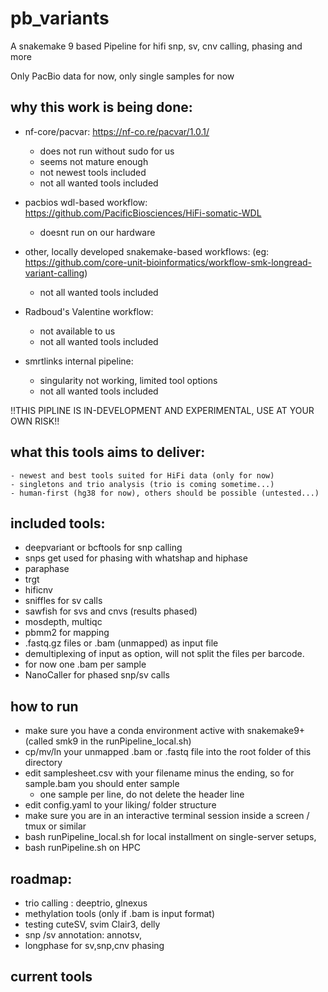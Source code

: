 # pb_variants 
A snakemake 9 based Pipeline for hifi snp, sv, cnv calling, phasing and more

Only PacBio data for now, only single samples for now


## why this work is being done:
- nf-core/pacvar: https://nf-co.re/pacvar/1.0.1/
    - does not run without sudo for us
    - seems not mature enough
    - not newest tools included
    - not all wanted tools included

- pacbios wdl-based workflow: https://github.com/PacificBiosciences/HiFi-somatic-WDL
    - doesnt run on our hardware

- other, locally developed snakemake-based workflows: (eg: https://github.com/core-unit-bioinformatics/workflow-smk-longread-variant-calling)
    - not all wanted tools included

- Radboud's Valentine workflow:
    - not available to us
    - not all wanted tools included

- smrtlinks internal pipeline:
    - singularity not working, limited tool options
    - not all wanted tools included


!!THIS PIPLINE IS IN-DEVELOPMENT AND EXPERIMENTAL, USE AT YOUR OWN RISK!!

## what this tools aims to deliver:
    - newest and best tools suited for HiFi data (only for now)
    - singletons and trio analysis (trio is coming sometime...)
    - human-first (hg38 for now), others should be possible (untested...)

## included tools:
- deepvariant or bcftools for snp calling
- snps get used for phasing with whatshap and hiphase 
- paraphase 
- trgt
- hificnv 
- sniffles for sv calls
- sawfish for svs and cnvs (results phased)
- mosdepth, multiqc
- pbmm2 for mapping
- .fastq.gz files or .bam (unmapped) as input file
- demultiplexing of input as option, will not split the files per barcode.
- for now one .bam per sample
- NanoCaller for phased snp/sv calls

## how to run
- make sure you have a conda environment active with snakemake9+ (called smk9 in the runPipeline_local.sh)
- cp/mv/ln your unmapped .bam or .fastq file into the root folder of this directory
- edit samplesheet.csv with your filename minus the ending, so for sample.bam you should enter sample 
    - one sample per line, do not delete the header line
- edit config.yaml to your liking/ folder structure
- make sure you are in an interactive terminal session inside a screen / tmux or similar
- bash runPipeline_local.sh for local installment on single-server setups, 
- bash runPipeline.sh on HPC 


## roadmap:
- trio calling : deeptrio, glnexus
- methylation tools (only if .bam is input format)
- testing cuteSV, svim Clair3, delly 
- snp /sv annotation: annotsv,
- longphase for sv,snp,cnv phasing

## current tools
